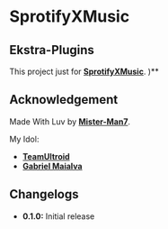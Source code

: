 # **SprotifyXMusic**

## **Ekstra-Plugins**
This project just for **[SprotifyXMusic](https://github.com/Mister-Man7/SprotifyXMusic)**.
)**

## **Acknowledgement**

Made With Luv by **[Mister-Man7](https://github.com/Mister-Man7)**.

My Idol:
- **[TeamUltroid](https://github.com/TeamUltroid/Ultroid)**
- **[Gabriel Maialva](https://github.com/gabrielmaialva33)**

## **Changelogs**
- **0.1.0:** Initial release
